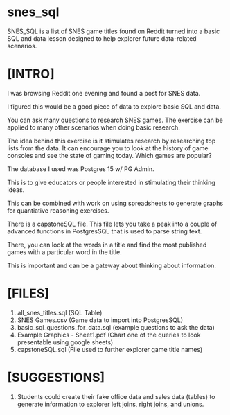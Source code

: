 # snes_sql
SNES_SQL is a list of SNES game titles found on Reddit turned into a basic SQL and data lesson designed to help explorer future data-related scenarios.

# [INTRO]

I was browsing Reddit one evening and found a post for SNES data.

I figured this would be a good piece of data to explore basic SQL and data.

You can ask many questions to research SNES games. The exercise can be applied to many other scenarios when doing basic research.

The idea behind this exercise is it stimulates research by researching top lists from the data. 
It can encourage you to look at the history of game consoles and see the state of gaming today. Which games are popular? 

The database I used was Postgres 15 w/ PG Admin.

This is to give educators or people interested in stimulating their thinking ideas.

This can be combined with work on using spreadsheets to generate graphs for quantiative reasoning exercises.

There is a capstoneSQL file. This file lets you take a peak into a couple of advanced functions in PostgresSQL that is used to parse string text.

There, you can look at the words in a title and find the most published games with a particular word in the title.

This is important and can be a gateway about thinking about information.

# [FILES]

1. all_snes_titles.sql (SQL Table)
2. SNES Games.csv (Game data to import into PostgresSQL)
3. basic_sql_questions_for_data.sql (example questions to ask the data)
4. Example Graphics - Sheet1.pdf (Chart one of the queries to look presentable using google sheets)
5. capstoneSQL.sql (File used to further explorer game title names)

# [SUGGESTIONS]

1. Students could create their fake office data and sales data (tables) to generate information to explorer left joins, right joins, and unions.
